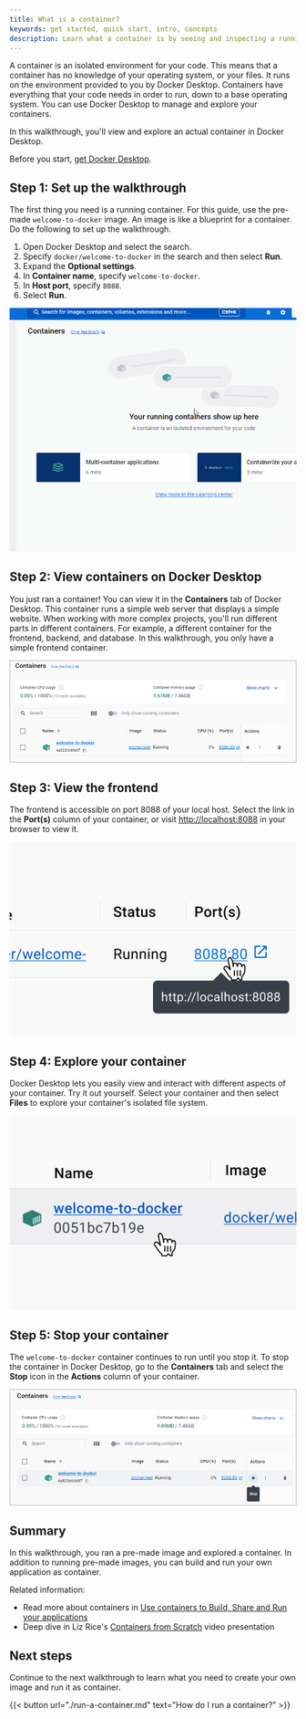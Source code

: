 ```yaml
---
title: What is a container?
keywords: get started, quick start, intro, concepts
description: Learn what a container is by seeing and inspecting a running container.
---
```


A container is an isolated environment for your code. This means that a
container has no knowledge of your operating system, or your files. It runs on
the environment provided to you by Docker Desktop. Containers have everything
that your code needs in order to run, down to a base operating system. You can
use Docker Desktop to manage and explore your containers.

In this walkthrough, you'll view and explore an actual container in Docker
Desktop.

Before you start, [get Docker Desktop](../../get-docker.md).

## Step 1: Set up the walkthrough

The first thing you need is a running container. For this guide, use the
pre-made `welcome-to-docker` image. An image is like a blueprint for a
container. Do the following to set up the walkthrough.

1. Open Docker Desktop and select the search.
2. Specify `docker/welcome-to-docker` in the search and then select **Run**.
3. Expand the **Optional settings**.
4. In **Container name**, specify `welcome-to-docker`.
5. In **Host port**, specify `8088`.
6. Select **Run**.

![Set up the walkthrough](images/getting-started-setup.gif?w=400&border=true)

## Step 2: View containers on Docker Desktop

You just ran a container! You can view it in the **Containers** tab of Docker
Desktop. This container runs a simple web server that displays a simple website.
When working with more complex projects, you'll run different parts in different
containers. For example, a different container for the frontend, backend, and
database. In this walkthrough, you only have a simple frontend container.

![Docker Desktop with get-started container running](images/getting-started-container.png?w=400)

## Step 3: View the frontend

The frontend is accessible on port 8088 of your local host. Select the link in
the **Port(s)** column of your container, or visit
[http://localhost:8088](http://localhost:8088) in your browser to view it.

![Accessing container frontend from Docker Desktop](images/getting-started-frontend.png?w=300&border=true)

## Step 4: Explore your container

Docker Desktop lets you easily view and interact with different aspects of your
container. Try it out yourself. Select your container and then select **Files**
to explore your container's isolated file system.

![Viewing container details in Docker Desktop](images/getting-started-explore-container.png?w=300&border=true)

## Step 5: Stop your container

The `welcome-to-docker` container continues to run until you stop it. To stop
the container in Docker Desktop, go to the **Containers** tab and select the
**Stop** icon in the **Actions** column of your container.

![Stopping a container in Docker Desktop](images/getting-started-stop.png?w=400)

## Summary

In this walkthrough, you ran a pre-made image and explored a container. In addition to running pre-made images, you can build and run your own application as container.

Related information:

- Read more about containers in [Use containers to Build, Share and Run your applications](https://www.docker.com/resources/what-container/)
- Deep dive in Liz Rice's [Containers from Scratch](https://www.youtube.com/watch?v=8fi7uSYlOdc&t=1s) video presentation

## Next steps

Continue to the next walkthrough to learn what you need to create your own image
and run it as container.

{{< button url="./run-a-container.md" text="How do I run a container?" >}}